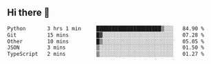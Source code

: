 ## Hi there 👋

<!--
**whirlun/whirlun** is a ✨ _special_ ✨ repository because its `README.md` (this file) appears on your GitHub profile.

Here are some ideas to get you started:

- 🔭 I’m currently working on ...
- 🌱 I’m currently learning ...
- 👯 I’m looking to collaborate on ...
- 🤔 I’m looking for help with ...
- 💬 Ask me about ...
- 📫 How to reach me: ...
- 😄 Pronouns: ...
- ⚡ Fun fact: ...
-->
<!--START_SECTION:waka-->

```txt
Python       3 hrs 1 min     █████████████████████▒░░░   84.90 %
Git          15 mins         █▓░░░░░░░░░░░░░░░░░░░░░░░   07.28 %
Other        10 mins         █▒░░░░░░░░░░░░░░░░░░░░░░░   05.05 %
JSON         3 mins          ▒░░░░░░░░░░░░░░░░░░░░░░░░   01.50 %
TypeScript   2 mins          ▒░░░░░░░░░░░░░░░░░░░░░░░░   01.27 %
```

<!--END_SECTION:waka-->
